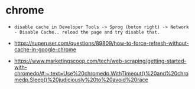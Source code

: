 # chrome

* `disable cache in Developer Tools -> Sprog (botom right) -> Network - Disable Cache.. reload the page and try disable that.`


* https://superuser.com/questions/89809/how-to-force-refresh-without-cache-in-google-chrome
* https://www.marketingscoop.com/tech/web-scraping/getting-started-with-chromedp/#:~:text=Use%20chromedp.WithTimeout()%20and%20chromedp.Sleep()%20judiciously%20to%20avoid%20race
